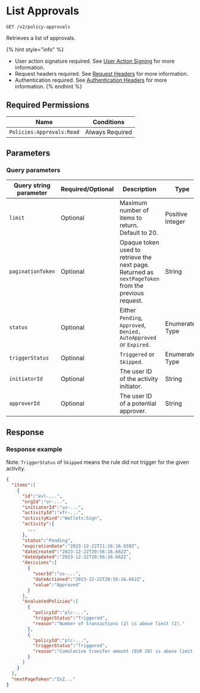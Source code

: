 # List Approvals

`GET /v2/policy-approvals`

Retrieves a list of approvals.

{% hint style="info" %}
* User action signature required. See [User Action Signing](../../authentication/user-action-signing/) for more information.
* Request headers required. See [Request Headers](../../../advanced-topics/authentication/request-headers.md) for more information.
* Authentication required. See [Authentication Headers](../../../advanced-topics/authentication/request-headers.md#authentication-headers) for more information.
{% endhint %}

## Required Permissions

| Name                      | Conditions      |
| ------------------------- | --------------- |
| `Policies:Approvals:Read` | Always Required |

## Parameters <a href="#parameters.1" id="parameters.1"></a>

### Query parameters <a href="#path-parameters" id="path-parameters"></a>

<table><thead><tr><th width="215">Query string parameter</th><th width="179">Required/Optional</th><th width="216">Description</th><th>Type</th></tr></thead><tbody><tr><td><code>limit</code></td><td>Optional</td><td>Maximum number of items to return. Default to 20.</td><td>Positive Integer</td></tr><tr><td><code>paginationToken</code></td><td>Optional</td><td>Opaque token used to retrieve the next page. Returned as <code>nextPageToken</code> from the previous request.</td><td>String</td></tr><tr><td><code>status</code></td><td>Optional</td><td>Either <code>Pending</code>, <code>Approved</code>, <code>Denied, AutoApproved</code> or <code>Expired</code>.</td><td>Enumerated Type</td></tr><tr><td><code>triggerStatus</code></td><td>Optional</td><td><code>Triggered</code> or <code>Skipped</code>.</td><td>Enumerated Type</td></tr><tr><td><code>initiatorId</code></td><td>Optional</td><td>The user ID of the activity initiator.</td><td>String</td></tr><tr><td><code>approverId</code></td><td>Optional</td><td>The user ID of a potential approver.</td><td>String</td></tr></tbody></table>

## Response <a href="#response" id="response"></a>

### Response example <a href="#response-example" id="response-example"></a>

Note: `TriggerStatus` of `Skipped` means the rule did not trigger for the given activity.

```json
{
  "items":[
    {
      "id":"evl-...",
      "orgId":"or-...",
      "initiatorId":"us-...",
      "activityId":"xfr-...",
      "activityKind":"Wallets:Sign",
      "activity":{
        ...
      },
      "status":"Pending",
      "expirationDate":"2023-12-22T21:16:16.659Z",
      "dateCreated":"2023-12-22T20:56:16.662Z",
      "dateUpdated":"2023-12-22T20:56:16.662Z",
      "decisions":[
        {
          "userId":"us-...",
          "dateActioned":"2023-12-22T20:56:16.662Z",
          "value":"Approved"
        }
      ],
      "evaluatedPolicies":[
        {
          "policyId":"plc-...",
          "triggerStatus":"Triggered",
          "reason":"Number of transactions (2) is above limit (2)."
        },
        {
          "policyId":"plc-...",
          "triggerStatus":"Triggered",
          "reason":"Cumulative transfer amount (EUR 20) is above limit (EUR 2)."
        }
      ]
    }
  ],
  "nextPageToken":"ZxZ..."
}
```
